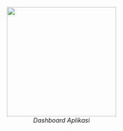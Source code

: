 
<p align="center">
  <img src="https://github.com/user-attachments/assets/1a8031af-bed0-410b-b9c0-41956b4eb6ce" width="250" />
  <br>
  <em>Dashboard Aplikasi</em>
</p>
